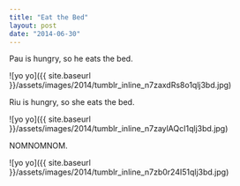 ```yaml
---
title: "Eat the Bed"
layout: post
date: "2014-06-30"
---
```


Pau is hungry, so he eats the bed.

![yo yo]({{ site.baseurl }}/assets/images/2014/tumblr_inline_n7zaxdRs8o1qlj3bd.jpg)

Riu is hungry, so she eats the bed.

![yo yo]({{ site.baseurl }}/assets/images/2014/tumblr_inline_n7zaylAQcI1qlj3bd.jpg)

NOMNOMNOM.

![yo yo]({{ site.baseurl }}/assets/images/2014/tumblr_inline_n7zb0r24I51qlj3bd.jpg)
